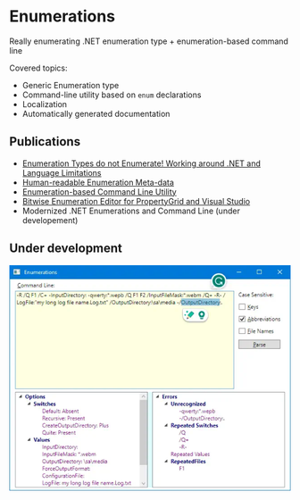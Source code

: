 # Enumerations

Really enumerating .NET enumeration type + enumeration-based command line

Covered topics:

* Generic Enumeration type
* Command-line utility based on <code>enum</code> declarations
* Localization
* Automatically generated documentation

## Publications

* [Enumeration Types do not Enumerate! Working around .NET and Language Limitations](https://www.codeproject.com/Articles/129830/Enumeration-Types-do-not-Enumerate-Working-around)
* [Human-readable Enumeration Meta-data](https://www.codeproject.com/Articles/136181/Human-readable-Enumeration-Meta-data)
* [Enumeration-based Command Line Utility](https://www.codeproject.com/Articles/144349/Enumeration-based-Command-Line-Utility)
* [Bitwise Enumeration Editor for PropertyGrid and Visual Studio](https://www.codeproject.com/Articles/809357/Bitwise-Enumeration-Editor-for-PropertyGrid-and-Vi)
* Modernized .NET Enumerations and Command Line (under developement)

## Under development

![Demo application](article/demo.webp)

